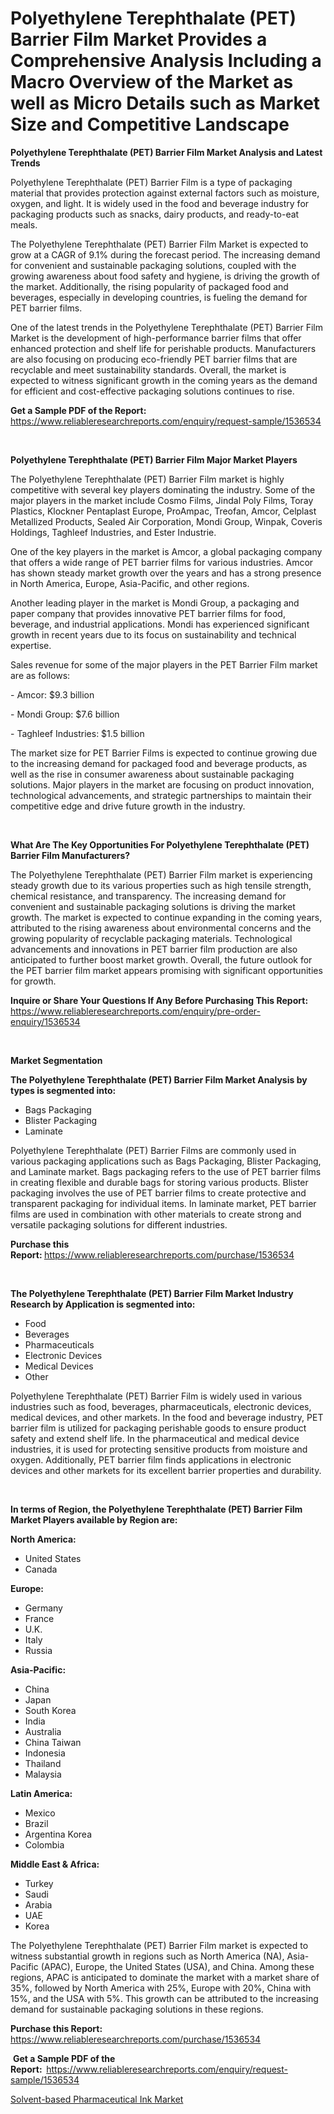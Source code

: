 <p><h1>Polyethylene Terephthalate (PET) Barrier Film Market Provides a Comprehensive Analysis Including a Macro Overview of the Market as well as Micro Details such as Market Size and Competitive Landscape</h1></p><p><strong>Polyethylene Terephthalate (PET) Barrier Film Market Analysis and Latest Trends</strong></p>
<p><p>Polyethylene Terephthalate (PET) Barrier Film is a type of packaging material that provides protection against external factors such as moisture, oxygen, and light. It is widely used in the food and beverage industry for packaging products such as snacks, dairy products, and ready-to-eat meals.</p><p>The Polyethylene Terephthalate (PET) Barrier Film Market is expected to grow at a CAGR of 9.1% during the forecast period. The increasing demand for convenient and sustainable packaging solutions, coupled with the growing awareness about food safety and hygiene, is driving the growth of the market. Additionally, the rising popularity of packaged food and beverages, especially in developing countries, is fueling the demand for PET barrier films.</p><p>One of the latest trends in the Polyethylene Terephthalate (PET) Barrier Film Market is the development of high-performance barrier films that offer enhanced protection and shelf life for perishable products. Manufacturers are also focusing on producing eco-friendly PET barrier films that are recyclable and meet sustainability standards. Overall, the market is expected to witness significant growth in the coming years as the demand for efficient and cost-effective packaging solutions continues to rise.</p></p>
<p><strong>Get a Sample PDF of the Report:&nbsp;</strong> <a href="https://www.reliableresearchreports.com/enquiry/request-sample/1536534">https://www.reliableresearchreports.com/enquiry/request-sample/1536534</a></p>
<p>&nbsp;</p>
<p><strong>Polyethylene Terephthalate (PET) Barrier Film Major Market Players</strong></p>
<p><p>The Polyethylene Terephthalate (PET) Barrier Film market is highly competitive with several key players dominating the industry. Some of the major players in the market include Cosmo Films, Jindal Poly Films, Toray Plastics, Klockner Pentaplast Europe, ProAmpac, Treofan, Amcor, Celplast Metallized Products, Sealed Air Corporation, Mondi Group, Winpak, Coveris Holdings, Taghleef Industries, and Ester Industrie.</p><p>One of the key players in the market is Amcor, a global packaging company that offers a wide range of PET barrier films for various industries. Amcor has shown steady market growth over the years and has a strong presence in North America, Europe, Asia-Pacific, and other regions.</p><p>Another leading player in the market is Mondi Group, a packaging and paper company that provides innovative PET barrier films for food, beverage, and industrial applications. Mondi has experienced significant growth in recent years due to its focus on sustainability and technical expertise.</p><p>Sales revenue for some of the major players in the PET Barrier Film market are as follows:</p><p>- Amcor: $9.3 billion</p><p>- Mondi Group: $7.6 billion</p><p>- Taghleef Industries: $1.5 billion</p><p>The market size for PET Barrier Films is expected to continue growing due to the increasing demand for packaged food and beverage products, as well as the rise in consumer awareness about sustainable packaging solutions. Major players in the market are focusing on product innovation, technological advancements, and strategic partnerships to maintain their competitive edge and drive future growth in the industry.</p></p>
<p>&nbsp;</p>
<p><strong>What Are The Key Opportunities For Polyethylene Terephthalate (PET) Barrier Film Manufacturers?</strong></p>
<p><p>The Polyethylene Terephthalate (PET) Barrier Film market is experiencing steady growth due to its various properties such as high tensile strength, chemical resistance, and transparency. The increasing demand for convenient and sustainable packaging solutions is driving the market growth. The market is expected to continue expanding in the coming years, attributed to the rising awareness about environmental concerns and the growing popularity of recyclable packaging materials. Technological advancements and innovations in PET barrier film production are also anticipated to further boost market growth. Overall, the future outlook for the PET barrier film market appears promising with significant opportunities for growth.</p></p>
<p><strong>Inquire or Share Your Questions If Any Before Purchasing This Report:</strong> <a href="https://www.reliableresearchreports.com/enquiry/pre-order-enquiry/1536534">https://www.reliableresearchreports.com/enquiry/pre-order-enquiry/1536534</a></p>
<p>&nbsp;</p>
<p><strong>Market Segmentation</strong></p>
<p><strong>The Polyethylene Terephthalate (PET) Barrier Film Market Analysis by types is segmented into:</strong></p>
<p><ul><li>Bags Packaging</li><li>Blister Packaging</li><li>Laminate</li></ul></p>
<p><p>Polyethylene Terephthalate (PET) Barrier Films are commonly used in various packaging applications such as Bags Packaging, Blister Packaging, and Laminate market. Bags packaging refers to the use of PET barrier films in creating flexible and durable bags for storing various products. Blister packaging involves the use of PET barrier films to create protective and transparent packaging for individual items. In laminate market, PET barrier films are used in combination with other materials to create strong and versatile packaging solutions for different industries.</p></p>
<p><strong>Purchase this Report:&nbsp;</strong><a href="https://www.reliableresearchreports.com/purchase/1536534">https://www.reliableresearchreports.com/purchase/1536534</a></p>
<p>&nbsp;</p>
<p><strong>The Polyethylene Terephthalate (PET) Barrier Film Market Industry Research by Application is segmented into:</strong></p>
<p><ul><li>Food</li><li>Beverages</li><li>Pharmaceuticals</li><li>Electronic Devices</li><li>Medical Devices</li><li>Other</li></ul></p>
<p><p>Polyethylene Terephthalate (PET) Barrier Film is widely used in various industries such as food, beverages, pharmaceuticals, electronic devices, medical devices, and other markets. In the food and beverage industry, PET barrier film is utilized for packaging perishable goods to ensure product safety and extend shelf life. In the pharmaceutical and medical device industries, it is used for protecting sensitive products from moisture and oxygen. Additionally, PET barrier film finds applications in electronic devices and other markets for its excellent barrier properties and durability.</p></p>
<p>&nbsp;</p>
<p><strong>In terms of Region, the Polyethylene Terephthalate (PET) Barrier Film Market Players available by Region are:</strong></p>
<p>
    <p> <strong> North America: </strong>
        <ul>
            <li>United States</li>
            <li>Canada</li>
        </ul>
        </p> 
    <p> <strong> Europe: </strong>
        <ul>
            <li>Germany</li>
            <li>France</li>
            <li>U.K.</li>
            <li>Italy</li>
            <li>Russia</li>
        </ul>
        </p> 
    <p> <strong> Asia-Pacific: </strong>
        <ul>
            <li>China</li>
            <li>Japan</li>
            <li>South Korea</li>
            <li>India</li>
            <li>Australia</li>
            <li>China Taiwan</li>
            <li>Indonesia</li>
            <li>Thailand</li>
            <li>Malaysia</li>
        </ul>
        </p> 
    <p> <strong> Latin America: </strong>
        <ul>
            <li>Mexico</li>
            <li>Brazil</li>
            <li>Argentina Korea</li>
            <li>Colombia</li>
        </ul>
        </p> 
    <p> <strong> Middle East & Africa: </strong>
        <ul>
            <li>Turkey</li>
            <li>Saudi</li>
            <li>Arabia</li>
            <li>UAE</li>
            <li>Korea</li>
        </ul>
    </p>
    </p>
<p><p>The Polyethylene Terephthalate (PET) Barrier Film market is expected to witness substantial growth in regions such as North America (NA), Asia-Pacific (APAC), Europe, the United States (USA), and China. Among these regions, APAC is anticipated to dominate the market with a market share of 35%, followed by North America with 25%, Europe with 20%, China with 15%, and the USA with 5%. This growth can be attributed to the increasing demand for sustainable packaging solutions in these regions.</p></p>
<p><strong>Purchase this Report: </strong><a href="https://www.reliableresearchreports.com/purchase/1536534">https://www.reliableresearchreports.com/purchase/1536534</a></p>
<p>&nbsp;<strong>Get a Sample PDF of the Report:&nbsp;&nbsp;</strong><a href="https://www.reliableresearchreports.com/enquiry/request-sample/1536534">https://www.reliableresearchreports.com/enquiry/request-sample/1536534</a></p>
<p><strong></strong></p>
<p><p><a href="https://github.com/RichRobinson5/Market-Research-Report-List-4/blob/main/solvent-based-pharmaceutical-ink-market.md">Solvent-based Pharmaceutical Ink Market</a></p></p>